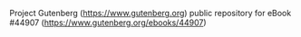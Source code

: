Project Gutenberg (https://www.gutenberg.org) public repository for eBook #44907 (https://www.gutenberg.org/ebooks/44907)
